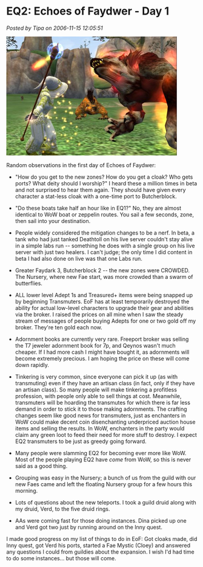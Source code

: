 # EQ2: Echoes of Faydwer - Day 1

*Posted by Tipa on 2006-11-15 12:05:51*

![conj.jpg](../uploads/2006/11/conj.jpg)

Random observations in the first day of Echoes of Faydwer:

 * "How do you get to the new zones? How do you get a cloak? Who gets ports? What deity should I worship?" I heard these a million times in beta and not surprised to hear them again. They should have given every character a stat-less cloak with a one-time port to Butcherblock.

 * "Do these boats take half an hour like in EQ1?" No, they are almost identical to WoW boat or zeppelin routes. You sail a few seconds, zone, then sail into your destination.

 * People widely considered the mitigation changes to be a nerf. In beta, a tank who had just tanked Deathtoll on his live server couldn't stay alive in a simple labs run -- something he does with a single group on his live server with just two healers. I can't judge; the only time I did content in beta I had also done on live was that one Labs run.

 * Greater Faydark 3, Butcherblock 2 -- the new zones were CROWDED. The Nursery, where new Fae start, was more crowded than a swarm of butterflies.

 * ALL lower level Adept 1s and Treasured+ items were being snapped up by beginning Transmuters. EoF has at least temporarily destroyed the ability for actual low-level characters to upgrade their gear and abilities via the broker. I raised the prices on all mine when I saw the steady stream of messages of people buying Adepts for one or two gold off my broker. They're ten gold each now.

 * Adornment books are currently very rare. Freeport broker was selling the T7 jeweler adornment book for 7p, and Qeynos wasn't much cheaper. If I had more cash I might have bought it, as adornments will become extremely precious. I am hoping the price on these will come down rapidly.

 * Tinkering is very common, since everyone can pick it up (as with transmuting) even if they have an artisan class (in fact, only if they have an artisan class). So many people will make tinkering a profitless profession, with people only able to sell things at cost. Meanwhile, transmuters will be hoarding the transmutes for which there is far less demand in order to stick it to those making adornments. The crafting changes seem like good news for transmuters, just as enchanters in WoW could make decent coin disenchanting underpriced auction house items and selling the results. In WoW, enchanters in the party would claim any green loot to feed their need for more stuff to destroy. I expect EQ2 transmuters to be just as greedy going forward.

 * Many people were slamming EQ2 for becoming ever more like WoW. Most of the people playing EQ2 have *come* from WoW, so this is never said as a good thing.

 * Grouping was easy in the Nursery; a bunch of us from the guild with our new Faes came and left the floating Nursery group for a few hours this morning.

 * Lots of questions about the new teleports. I took a guild druid along with my druid, Verd, to the five druid rings.

 * AAs were coming fast for those doing instances. Dina picked up one and Verd got two just by running around on the Inny quest.



I made good progress on my list of things to do in EoF: Got cloaks made, did Inny quest, got Verd his ports, started a Fae Mystic (Cloey) and answered any questions I could from guildies about the expansion. I wish I'd had time to do some instances... but those will come.
